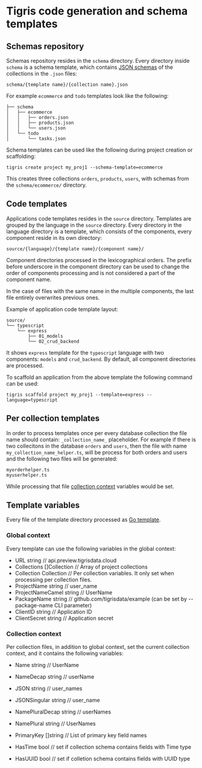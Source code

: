 # Tigris code generation and schema templates

## Schemas repository

Schemas repository resides in the `schema` directory.
Every directory inside `schema` is a schema template, which
contains [JSON schemas](https://json-schema.org) of the collections in the `.json` files:

`schema/{template name}/{collection name}.json`

For example `ecommerce` and `todo` templates look like the following:

```
├── schema
│   ├── ecommerce
│   │   ├── orders.json
│   │   ├── products.json
│   │   └── users.json
│   └── todo
│       └── tasks.json
```

Schema templates can be used like the following during project creation or scaffolding:

```
tigris create project my_proj1 --schema-template=ecommerce
```

This creates three collections `orders`, `products`, `users`, with
schemas from the `schema/ecommerce/` directory.

## Code templates

Applications code templates resides in the `source` directory.
Templates are grouped by the language in the `source` directory.
Every directory in the language directory is a template, which
consists of the components, every component reside in its own directory:

`source/{language}/{template name}/{component name}/`

Component directories processed in the lexicographical orders.
The prefix before underscore in the component directory can be used to change
the order of components processing and is not considered a part of the component name.

In the case of files with the same name in the multiple components,
the last file entirely overwrites previous ones.

Example of application code template layout:

```
source/
└── typescript
    └── express
        ├── 01_models
        └── 02_crud_backend
```

It shows `express` template for the `typescript` language with two components: `models` and `crud_backend`.
By default, all component directories are processed.

To scaffold an application from the above template the following command can be used:

```
tigris scaffold project my_proj1 --template=express --language=typescript
```

## Per collection templates

In order to process templates once per every database collection the file name should contain:
`_collection_name_` placeholder.
For example if there is two collecitons in the database `orders` and `users`, then
the file with name `my_collection_name_helper.ts`, will be process for both orders and users and
the following two files will be generated:
```
myorderhelper.ts
myuserhelper.ts
```
While processing that file [collection context](#collection-context) variables would be set.

## Template variables

Every file of the template directory processed as [Go template](https://pkg.go.dev/text/template).

### Global context

Every template can use the following variables in the global context:

  * URL          string // api.preview.tigrisdata.cloud
  * Collections  []Collection // Array of project collections
  * Collection   Collection // Per collection variables. It only set when processing per collection files.
  * ProjectName       string // user_name
  * ProjectNameCamel  string // UserName
  * PackageName  string // github.com/tigrisdata/example (can be set by --package-name CLI parameter)
  * ClientID     string // Application ID
  * ClientSecret string // Application secret

### Collection context

Per collection files, in addition to global context, set the current collection context, and it contains the following variables:

  * Name      string // UserName
  * NameDecap string // userName

  * JSON         string // user_names
  * JSONSingular string // user_name

  * NamePluralDecap string // userNames
  * NamePlural      string // UserNames

  * PrimaryKey []string // List of primary key field names

  * HasTime bool // set if collection schema contains fields with Time type
  * HasUUID bool // set if colletion schema contains fields with UUID type
